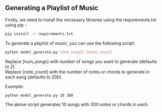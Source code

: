 ## Generating a Playlist of Music

Firstly, we need to install the necessary libraries using the requirements.txt using pip -
```bash
pip install -r requirements.txt
```

To generate a playlist of music, you can use the following script:

```bash
python model_generate.py [num_songs] [note_count]
```
Replace [num_songs] with number of songs you want to generate (defaults to 2). <br>
Replace [note_count] with the number of notes or chords to generate in each song (defaults to 200). <br>

Example:
```bash
python model_generate.py 10 100
```
The above script generates 10 songs with 300 notes or chords in each.
